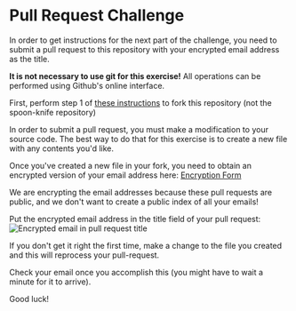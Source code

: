 # Pull Request Challenge

In order to get instructions for the next part of the challenge, you need to submit a pull request to this repository with your encrypted email address as the title.

**It is not necessary to use git for this exercise!** All operations can be performed using Github's online interface.

First, perform step 1 of [these instructions](https://help.github.com/articles/fork-a-repo) to fork this repository (not the spoon-knife repository)

In order to submit a pull request, you must make a modification to your source code. The best way to do that for this exercise is to create a new file with any contents you'd like.

Once you've created a new file in your fork, you need to obtain an encrypted version of your email address here:
[Encryption Form](http://ctf.flatironschool.com/encryption)

We are encrypting the email addresses because these pull requests are public, and we don't want to create a public index of all your emails!

Put the encrypted email address in the title field of your pull request:
![Encrypted email in pull request title](http://vfa-tech-challenge.s3.amazonaws.com/pull-request-title.png)

If you don't get it right the first time, make a change to the file you created and this will reprocess your pull-request.

Check your email once you accomplish this (you might have to wait a minute for it to arrive).

Good luck!

